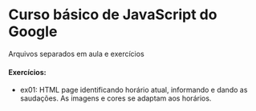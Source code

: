 # Curso básico de JavaScript do Google

Arquivos separados em aula e exercícios

#### Exercícios:
- ex01: HTML page identificando horário atual, informando e dando as saudações. As imagens e cores se adaptam aos horários.